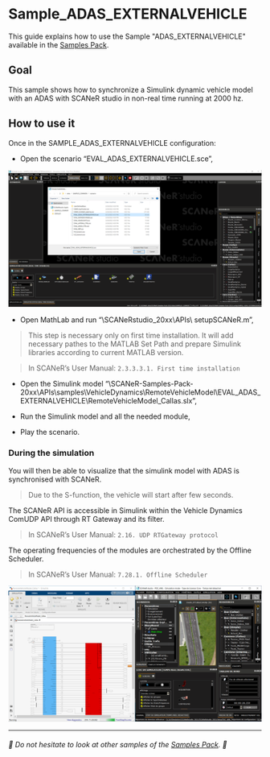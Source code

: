 # Sample_ADAS_EXTERNALVEHICLE

This guide explains how to use the Sample "ADAS_EXTERNALVEHICLE" available in the [Samples Pack](https://github.com/AVSimulation/SCANeR-Samples-Pack).

## Goal

This sample shows how to synchronize a Simulink dynamic vehicle model with an ADAS with SCANeR studio in non-real time running at 2000 hz.

## How to use it

Once in the SAMPLE_ADAS_EXTERNALVEHICLE configuration:

* Open the scenario “EVAL_ADAS_EXTERNALVEHICLE.sce”,

![scenario](./assets/sce.PNG)

* Open MathLab and run “\SCANeRstudio_20xx\APIs\ setupSCANeR.m”,

> This step is necessary only on first time installation. It will add necessary pathes to the MATLAB Set Path and prepare Simulink libraries according to current MATLAB version.

> In SCANeR’s User Manual: `2.3.3.3.1. First time installation`

* Open the Simulink model “\SCANeR-Samples-Pack-20xx\APIs\samples\VehicleDynamics\RemoteVehicleModel\EVAL_ADAS_EXTERNALVEHICLE\RemoteVehicleModel_Callas.slx”,

* Run the Simulink model and all the needed module,

* Play the scenario.

### During the simulation

You will then be able to visualize that the simulink model with ADAS is synchronised with SCANeR.

> Due to the S-function, the vehicle will start after few seconds.

The SCANeR API is accessible in Simulink within the Vehicle Dynamics ComUDP API through RT Gateway and its filter.

> In SCANeR’s User Manual: `2.16. UDP RTGateway protocol`

The operating frequencies of the modules are orchestrated by the Offline Scheduler.

> In SCANeR’s User Manual: `7.28.1. Offline Scheduler`

![Capture](./assets/Capture.PNG)

_______________________________________________

###### :car: Do not hesitate to look at other samples of the [Samples Pack](https://github.com/AVSimulation/SCANeR-Samples-Pack). :car:
